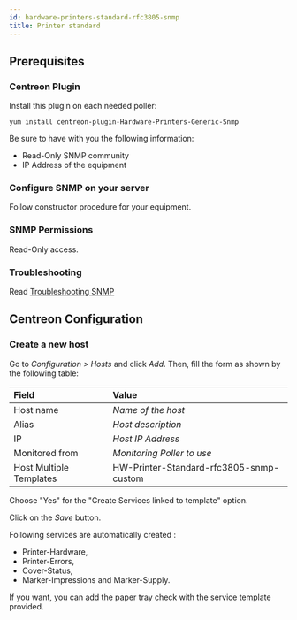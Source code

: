 ```yaml
---
id: hardware-printers-standard-rfc3805-snmp
title: Printer standard
---
```


## Prerequisites

### Centreon Plugin

Install this plugin on each needed poller:

``` shell
yum install centreon-plugin-Hardware-Printers-Generic-Snmp
```

Be sure to have with you the following information:

- Read-Only SNMP community
- IP Address of the equipment

### Configure SNMP on your server

Follow constructor procedure for your equipment.

### SNMP Permissions

Read-Only access.

### Troubleshooting

Read [Troubleshooting
SNMP](../tutorials/troubleshooting-plugins#snmp-checks)

## Centreon Configuration

### Create a new host

Go to *Configuration \> Hosts* and click *Add*. Then, fill the form as shown by
the following table:

| Field                   | Value                                   |
| :---------------------- | :-------------------------------------- |
| Host name               | *Name of the host*                      |
| Alias                   | *Host description*                      |
| IP                      | *Host IP Address*                       |
| Monitored from          | *Monitoring Poller to use*              |
| Host Multiple Templates | HW-Printer-Standard-rfc3805-snmp-custom |

Choose "Yes" for the "Create Services linked to template" option.

Click on the *Save* button.

Following services are automatically created :

- Printer-Hardware,
- Printer-Errors,
- Cover-Status,
- Marker-Impressions and Marker-Supply.

If you want, you can add the paper tray check with the service template
provided.
